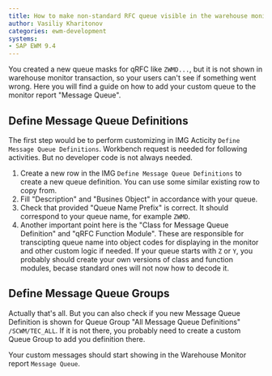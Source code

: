 ```yaml
---
title: How to make non-standard RFC queue visible in the warehouse monitor?
author: Vasiliy Kharitonov
categories: ewm-development
systems:
- SAP EWM 9.4
---
```


You created a new queue masks for qRFC like `ZWMD...`, but it is not shown in warehouse monitor transaction, so your users can't see if something went wrong. Here you will find a guide on how to add your custom queue to the monitor report "Message Queue".

## Define Message Queue Definitions

The first step would be to perform customizing in IMG Acticity `Define Message Queue Definitions`. Workbench request is needed for following activities. But no developer code is not always needed.

1. Create a new row in the IMG `Define Message Queue Definitions` to create a new queue definition. You can use some similar existing row to copy from.
2. Fill "Description" and "Busines Object" in accordance with your queue.
3. Check that provided "Queue Name Prefix" is correct. It should correspond to your queue name, for example `ZWMD`.
4. Another important point here is the "Class for Message Queue Definition" and "qRFC Function Module". These are responsible for transcipting queue name into object codes for displaying in the monitor and other custom logic if needed. If your queue starts with `Z` or `Y`, you probably should create your own versions of class and function modules, becase standard ones will not now how to decode it.

## Define Message Queue Groups

Actually that's all. But you can also check if you new Message Queue Definition is shown for Queue Group "All Message Queue Definitions" `/SCWM/TEC_ALL`. If it is not there, you probably need to create a custom Queue Group to add you definition there.

Your custom messages should start showing in the Warehouse Monitor report `Message Queue`.
